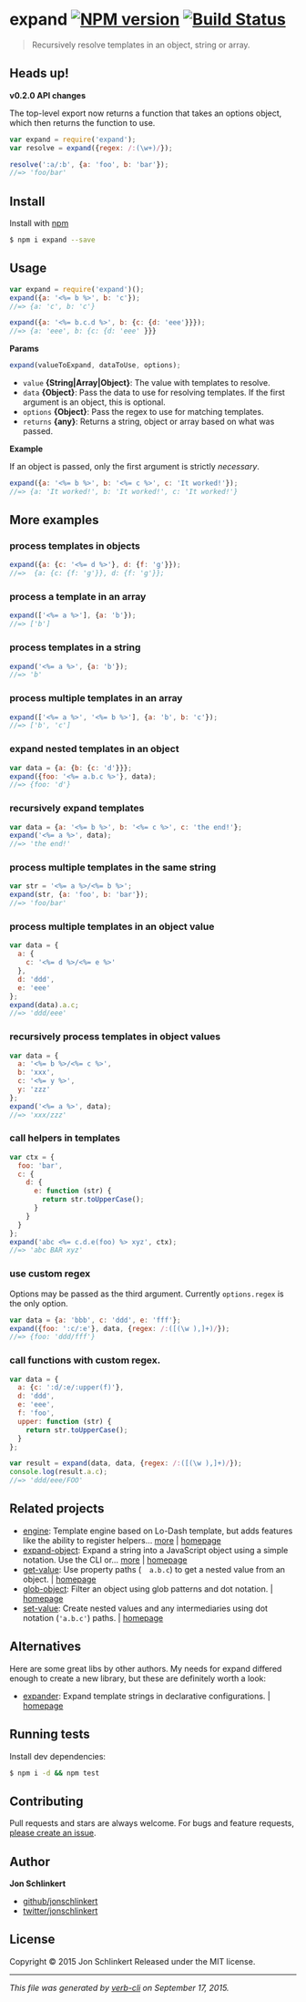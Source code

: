 # expand [![NPM version](https://badge.fury.io/js/expand.svg)](http://badge.fury.io/js/expand)  [![Build Status](https://travis-ci.org/jonschlinkert/expand.svg)](https://travis-ci.org/jonschlinkert/expand)

> Recursively resolve templates in an object, string or array.

## Heads up!

**v0.2.0 API changes**

The top-level export now returns a function that takes an options object, which then returns the function to use.

```js
var expand = require('expand');
var resolve = expand({regex: /:(\w+)/});

resolve(':a/:b', {a: 'foo', b: 'bar'});
//=> 'foo/bar'
```

## Install

Install with [npm](https://www.npmjs.com/)

```sh
$ npm i expand --save
```

## Usage

```js
var expand = require('expand')();
expand({a: '<%= b %>', b: 'c'});
//=> {a: 'c', b: 'c'}

expand({a: '<%= b.c.d %>', b: {c: {d: 'eee'}}});
//=> {a: 'eee', b: {c: {d: 'eee' }}}
```

**Params**

```js
expand(valueToExpand, dataToUse, options);
```

* `value` **{String|Array|Object}**: The value with templates to resolve.
* `data` **{Object}**: Pass the data to use for resolving templates. If the first argument is an object, this is optional.
* `options` **{Object}**: Pass the regex to use for matching templates.
* `returns` **{any}**: Returns a string, object or array based on what was passed.

**Example**

If an object is passed, only the first argument is strictly _necessary_.

```js
expand({a: '<%= b %>', b: '<%= c %>', c: 'It worked!'});
//=> {a: 'It worked!', b: 'It worked!', c: 'It worked!'}
```

## More examples

### process templates in objects

```js
expand({a: {c: '<%= d %>'}, d: {f: 'g'}});
//=>  {a: {c: {f: 'g'}}, d: {f: 'g'}};
```

### process a template in an array

```js
expand(['<%= a %>'], {a: 'b'});
//=> ['b']
```

### process templates in a string

```js
expand('<%= a %>', {a: 'b'});
//=> 'b'
```

### process multiple templates in an array

```js
expand(['<%= a %>', '<%= b %>'], {a: 'b', b: 'c'});
//=> ['b', 'c']
```

### expand nested templates in an object

```js
var data = {a: {b: {c: 'd'}}};
expand({foo: '<%= a.b.c %>'}, data);
//=> {foo: 'd'}
```

### recursively expand templates

```js
var data = {a: '<%= b %>', b: '<%= c %>', c: 'the end!'};
expand('<%= a %>', data);
//=> 'the end!'
```

### process multiple templates in the same string

```js
var str = '<%= a %>/<%= b %>';
expand(str, {a: 'foo', b: 'bar'});
//=> 'foo/bar'
```

### process multiple templates in an object value

```js
var data = {
  a: {
    c: '<%= d %>/<%= e %>'
  },
  d: 'ddd',
  e: 'eee'
};
expand(data).a.c;
//=> 'ddd/eee'
```

### recursively process templates in object values

```js
var data = {
  a: '<%= b %>/<%= c %>',
  b: 'xxx',
  c: '<%= y %>',
  y: 'zzz'
};
expand('<%= a %>', data);
//=> 'xxx/zzz'
```

### call helpers in templates

```js
var ctx = {
  foo: 'bar',
  c: {
    d: {
      e: function (str) {
        return str.toUpperCase();
      }
    }
  }
};
expand('abc <%= c.d.e(foo) %> xyz', ctx);
//=> 'abc BAR xyz'
```

### use custom regex

Options may be passed as the third argument. Currently `options.regex` is the only option.

```js
var data = {a: 'bbb', c: 'ddd', e: 'fff'};
expand({foo: ':c/:e'}, data, {regex: /:([(\w ),]+)/});
//=> {foo: 'ddd/fff'}
```

### call functions with custom regex.

```js
var data = {
  a: {c: ':d/:e/:upper(f)'},
  d: 'ddd',
  e: 'eee',
  f: 'foo',
  upper: function (str) {
    return str.toUpperCase();
  }
};

var result = expand(data, data, {regex: /:([(\w ),]+)/});
console.log(result.a.c);
//=> 'ddd/eee/FOO'
```

## Related projects

* [engine](https://www.npmjs.com/package/engine): Template engine based on Lo-Dash template, but adds features like the ability to register helpers… [more](https://www.npmjs.com/package/engine) | [homepage](https://github.com/jonschlinkert/engine)
* [expand-object](https://www.npmjs.com/package/expand-object): Expand a string into a JavaScript object using a simple notation. Use the CLI or… [more](https://www.npmjs.com/package/expand-object) | [homepage](https://github.com/jonschlinkert/expand-object)
* [get-value](https://www.npmjs.com/package/get-value): Use property paths (`  a.b.c`) to get a nested value from an object. | [homepage](https://github.com/jonschlinkert/get-value)
* [glob-object](https://www.npmjs.com/package/glob-object): Filter an object using glob patterns and dot notation. | [homepage](https://github.com/jonschlinkert/glob-object)
* [set-value](https://www.npmjs.com/package/set-value): Create nested values and any intermediaries using dot notation (`'a.b.c'`) paths. | [homepage](https://github.com/jonschlinkert/set-value)

## Alternatives

Here are some great libs by other authors. My needs for expand differed enough to create a new library, but these are definitely worth a look:

* [expander](https://www.npmjs.com/package/expander): Expand template strings in declarative configurations. | [homepage](https://github.com/tkellen/expander)

## Running tests

Install dev dependencies:

```sh
$ npm i -d && npm test
```

## Contributing

Pull requests and stars are always welcome. For bugs and feature requests, [please create an issue](https://github.com/jonschlinkert/expand/issues/new).

## Author

**Jon Schlinkert**

+ [github/jonschlinkert](https://github.com/jonschlinkert)
+ [twitter/jonschlinkert](http://twitter.com/jonschlinkert)

## License

Copyright © 2015 Jon Schlinkert
Released under the MIT license.

***

_This file was generated by [verb-cli](https://github.com/assemble/verb-cli) on September 17, 2015._
